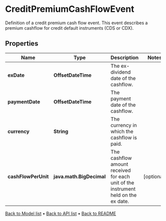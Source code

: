 

# CreditPremiumCashFlowEvent

Definition of a credit premium cash flow event.  This event describes a premium cashflow for credit default instruments (CDS or CDX).

## Properties

| Name | Type | Description | Notes |
|------------ | ------------- | ------------- | -------------|
|**exDate** | **OffsetDateTime** | The ex-dividend date of the cashflow. |  |
|**paymentDate** | **OffsetDateTime** | The payment date of the cashflow. |  |
|**currency** | **String** | The currency in which the cashflow is paid. |  |
|**cashFlowPerUnit** | **java.math.BigDecimal** | The cashflow amount received for each unit of the instrument held on the ex date. |  [optional] |



[Back to Model list](../README.md#documentation-for-models) &#8226; [Back to API list](../README.md#documentation-for-api-endpoints) &#8226; [Back to README](../README.md)


